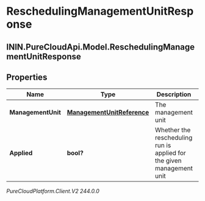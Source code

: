 # ReschedulingManagementUnitResponse

## ININ.PureCloudApi.Model.ReschedulingManagementUnitResponse

## Properties

|Name | Type | Description | Notes|
|------------ | ------------- | ------------- | -------------|
| **ManagementUnit** | [**ManagementUnitReference**](ManagementUnitReference) | The management unit | [optional] |
| **Applied** | **bool?** | Whether the rescheduling run is applied for the given management unit | [optional] |



_PureCloudPlatform.Client.V2 244.0.0_
